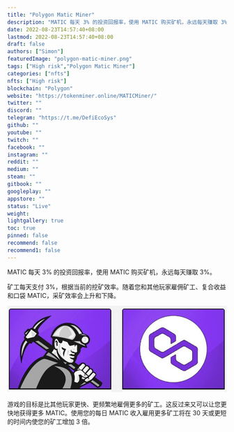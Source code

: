 ```yaml
---
title: "Polygon Matic Miner"
description: "MATIC 每天 3% 的投资回报率，使用 MATIC 购买矿机，永远每天赚取 3%。"
date: 2022-08-23T14:57:40+08:00
lastmod: 2022-08-23T14:57:40+08:00
draft: false
authors: ["Simon"]
featuredImage: "polygon-matic-miner.png"
tags: ["High risk","Polygon Matic Miner"]
categories: ["nfts"]
nfts: ["High risk"]
blockchain: "Polygon"
website: "https://tokenminer.online/MATICMiner/"
twitter: ""
discord: ""
telegram: "https://t.me/DefiEcoSys"
github: ""
youtube: ""
twitch: ""
facebook: ""
instagram: ""
reddit: ""
medium: ""
steam: ""
gitbook: ""
googleplay: ""
appstore: ""
status: "Live"
weight: 
lightgallery: true
toc: true
pinned: false
recommend: false
recommend1: false
---
```

MATIC 每天 3% 的投资回报率，使用 MATIC 购买矿机，永远每天赚取 3%。

矿工每天支付 3%，根据当前的挖矿效率。随着您和其他玩家雇佣矿工、复合收益和口袋 MATIC，采矿效率会上升和下降。

![配图](20220823153816.png)

游戏的目标是比其他玩家更快、更频繁地雇佣更多的矿工。这反过来又可以让您更快地获得更多 MATIC。使用您的每日 MATIC 收入雇用更多矿工将在 30 天或更短的时间内使您的矿工增加 3 倍。